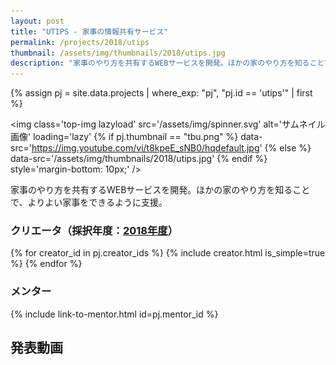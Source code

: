 ```yaml
---
layout: post
title: "UTIPS - 家事の情報共有サービス"
permalink: /projects/2018/utips
thumbnail: /assets/img/thumbnails/2018/utips.jpg
description: "家事のやり方を共有するWEBサービスを開発。ほかの家のやり方を知ることで、よりよい家事をできるように支援。"
---
```


{% assign pj = site.data.projects | where_exp: "pj", "pj.id == 'utips'" | first %}

<img class='top-img lazyload' src='/assets/img/spinner.svg' alt='サムネイル画像' loading='lazy'
{% if pj.thumbnail == "tbu.png" %} data-src='https://img.youtube.com/vi/t8kpeE_sNB0/hqdefault.jpg'
{% else %}                         data-src='/assets/img/thumbnails/2018/utips.jpg'
{% endif %}                        style='margin-bottom: 10px;' />

家事のやり方を共有するWEBサービスを開発。ほかの家のやり方を知ることで、よりよい家事をできるように支援。

### クリエータ（採択年度：<a href='/projects/2018'>2018年度</a>）
<p>
{% for creator_id in pj.creator_ids %}
  {% include creator.html is_simple=true %}
{% endfor %}
</p>

### メンター
<p>{% include link-to-mentor.html id=pj.mentor_id %}</p>

## 発表動画
<div class="youtube">
  <iframe width="560" height="315" class="lazyload" data-src="https://www.youtube.com/embed/t8kpeE_sNB0?rel=0" frameborder="0" allowfullscreen=""></iframe>
</div>

